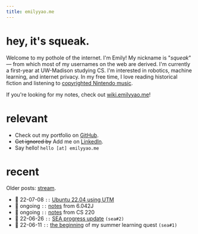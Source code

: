 ```yaml
---
title: emilyyao.me
---
```


# hey, it's squeak.
Welcome to my pothole of the internet. I'm Emily! My nickname is "*squeak*" — from which most of my usernames on the web are derived. I'm currently a first-year at UW-Madison studying CS. I'm interested in robotics, machine learning, and internet privacy. In my free time, I love reading historical fiction and listening to [copyrighted Nintendo music](https://youtu.be/HL9_xm5HwrE).

If you're looking for my notes, check out [wiki.emilyyao.me](https://wiki.emilyyao.me/)!

# relevant
- Check out my portfolio on [GitHub](https://github.com/heyitssqueak).
- ~~Get ignored by~~ Add me on [LinkedIn](https://www.linkedin.com/in/emilyyao04/).
- Say hello! `hello [at] emilyyao.me`

# recent
Older posts: [stream](/stream.md).
- 🌰 22-07-08 `::` [Ubuntu 22.04 using UTM](/utm-ubuntu.md)
- 🌿 ongoing `::` [notes](/notes/6-042j.md) from 6.042J
- 🌿 ongoing `::` [notes](/notes/cs220.md) from CS 220
- 🥭 22-06-26 `::` [SEA progress update](/2022-sea2.md) `(sea#2)`
- 🥭 22-06-11 `::` [the beginning](/2022-sea1.md) of my summer learning quest `(sea#1)`

<!-- Here are some notable links for you to guide your way:
- [Anything and everything](/stream) I write about, seperated into [academics](/academics), [worldbuilding](https://dream.emilyyao.me), and [blog posts](/writing)

- The [Portfolio](/portfolio) and the [Anti-Portfolio](/anti-portfolio) -->

<!-- - My ongoing [[projects]]! -->

<!-- I enjoy meeting as many people as I can! If you want to recommend me a book or ask about my website, send me a chat through [Element](https://element.io) at `@squeakers:matrix.org`. -->

<!-- # recent  
For more information on the emojis (🌰, 🌿, 🥭), check [this](/stream) out.
- 🌿 22-05-06 `::` [a few ramblings](/writing/slaughterhouse-five) about Kurt Vonnegut's *Slaughterhouse-Five* -->


<!-- # WIP
- set up worldbuilding @ dream.emilyyao.me
- set up academic stuff @ wiki.emilyyao.me
    - alter cactus theme to have graph
    - test with lin alg notes
- write a blog post about something ie make the website presentable with Content -->